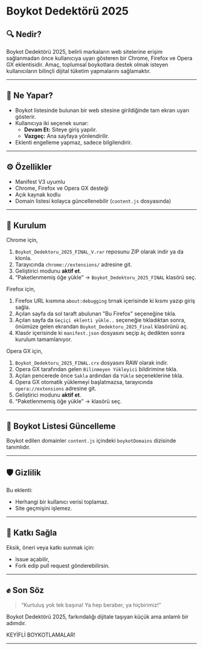 
# Boykot Dedektörü 2025

## 🔍 Nedir?

Boykot Dedektörü 2025, belirli markaların web sitelerine erişim sağlanmadan önce kullanıcıya uyarı gösteren bir Chrome, Firefox ve Opera GX eklentisidir. Amaç, toplumsal boykotlara destek olmak isteyen kullanıcıların bilinçli dijital tüketim yapmalarını sağlamaktır.

---

## 🎯 Ne Yapar?

- Boykot listesinde bulunan bir web sitesine girildiğinde tam ekran uyarı gösterir.
- Kullanıcıya iki seçenek sunar:
  - **Devam Et:** Siteye giriş yapılır.
  - **Vazgeç:** Ana sayfaya yönlendirilir.
- Eklenti engelleme yapmaz, sadece bilgilendirir.

---

## ⚙️ Özellikler

- Manifest V3 uyumlu
- Chrome, Firefox ve Opera GX desteği
- Açık kaynak kodlu
- Domain listesi kolayca güncellenebilir (`content.js` dosyasında)

---

## 🚀 Kurulum

Chrome için,
1. `Boykot_Dedektoru_2025_FINAL_V.rar` reposunu ZIP olarak indir ya da klonla.
2. Tarayıcında `chrome://extensions/` adresine git.
3. Geliştirici modunu **aktif et**.
4. “Paketlenmemiş öğe yükle” → `Boykot_Dedektoru_2025_FINAL` klasörü seç.

Firefox için,
1. Firefox URL kısmına `about:debugging` tırnak içerisinde ki kısmı yazıp giriş sağla.
2. Açılan sayfa da sol taraft abulunan "Bu Firefox" seçeneğine tıkla.
3. Açılan sayfa da `Geçiçi eklenti yükle..` seçeneğie tıkladıktan sonra, önümüze gelen ekrandan `Boykot_Dedektoru_2025_Final` klasörünü aç.
4. Klasör içerisinde ki `manifest.json` dosyasını seçip `Aç` dedikten sonra kurulum tamamlanıyor.

Opera GX için,
1. `Boykot_Dedektoru_2025_FINAL.crx` dosyasını RAW olarak indir.
2. Opera GX tarafından gelen `Bilinmeyen Yükleyici` bildirimine tıkla.
3. Açılan pencerede önce `Sakla` ardından da `Yükle` seçeneklerine tıkla.
4. Opera GX otomatik yüklemeyi başlatmazsa, tarayıcında `opera://extensions` adresine git.
5. Geliştirici modunu **aktif et**.
6. “Paketlenmemiş öğe yükle” → klasörü seç.

---

## 📌 Boykot Listesi Güncelleme

Boykot edilen domainler `content.js` içindeki `boykotDomains` dizisinde tanımlıdır.

---

## 🛡️ Gizlilik

Bu eklenti:
- Herhangi bir kullanıcı verisi toplamaz.
- Site geçmişini işlemez.

---

## 🧩 Katkı Sağla

Eksik, öneri veya katkı sunmak için:
- Issue açabilir,
- Fork edip pull request gönderebilirsin.

---

## ✊ Son Söz

> “Kurtuluş yok tek başına! Ya hep beraber, ya hiçbirimiz!”

Boykot Dedektörü 2025, farkındalığı dijitale taşıyan küçük ama anlamlı bir adımdır.

KEYİFLİ BOYKOTLAMALAR!

---

